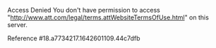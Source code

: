 Access Denied
You don't have permission to access "http://www.att.com/legal/terms.attWebsiteTermsOfUse.html" on this server.

Reference #18.a7734217.1642601109.44c7dfb